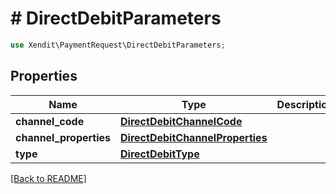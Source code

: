 # # DirectDebitParameters


```php
use Xendit\PaymentRequest\DirectDebitParameters;
```
## Properties

| Name | Type | Description | Examples | Notes |
| ------------ | ------------- | ------------- | ------------- | -------------|
| **channel_code** | [**DirectDebitChannelCode**](DirectDebitChannelCode.md) |  | null |  |
| **channel_properties** | [**DirectDebitChannelProperties**](DirectDebitChannelProperties.md) |  | null |  |
| **type** | [**DirectDebitType**](DirectDebitType.md) |  | null |  [optional] |


[[Back to README]](../../README.md)

